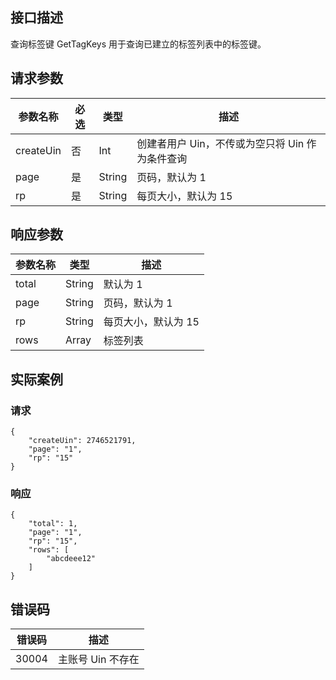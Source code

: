 
## 接口描述
 查询标签键 GetTagKeys 用于查询已建立的标签列表中的标签键。
## 请求参数
|参数名称|必选|类型|描述|
|---------|---------|---------|--------|
|createUin|	否	|Int|	创建者用户 Uin，不传或为空只将 Uin 作为条件查询|
|page|	是|	String	|页码，默认为 1|
|rp|	是|	String	|每页大小，默认为 15|


## 响应参数



| 参数名称 | 类型 | 描述 |
|---------|---------|---------|
| total | String | 默认为 1 |
| page | String | 页码，默认为 1 |
| rp | String | 每页大小，默认为 15 |
| rows | Array | 标签列表 |





## 实际案例
### 请求

```
{
    "createUin": 2746521791,
    "page": "1",
    "rp": "15"
}
```
### 响应

```
{
    "total": 1,
    "page": "1",
    "rp": "15",
    "rows": [
        "abcdeee12"
    ]
}
```
## 错误码


| 错误码 | 描述 |
|---------|---------|
|30004|	主账号 Uin 不存在|

